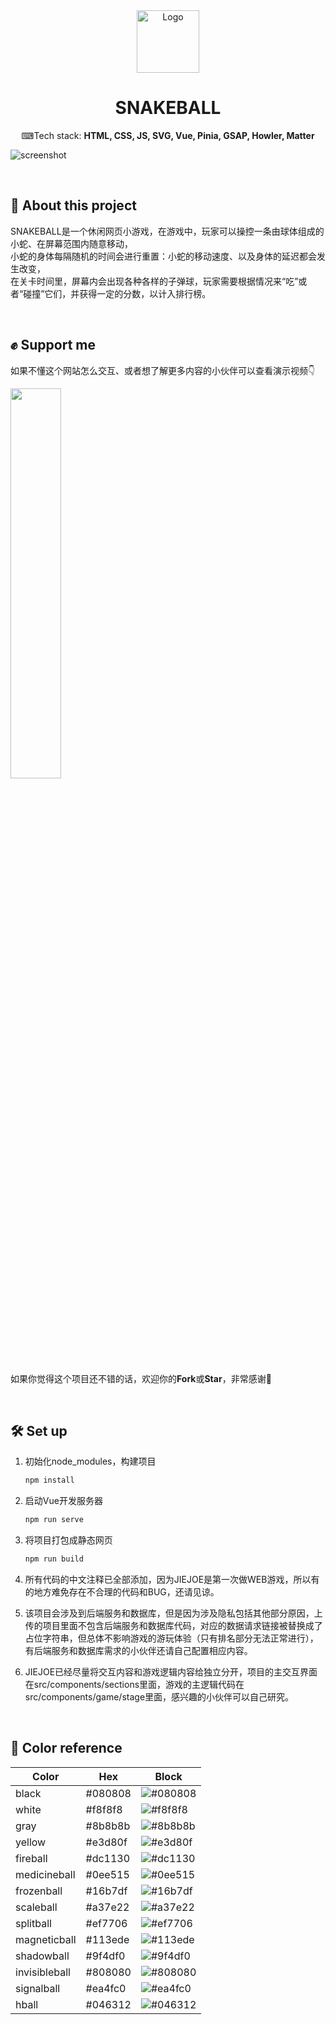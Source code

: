 <div align="center">
  <img alt="Logo" src="https://snakeball.jiejoe.com/meta/favicon_512.png" width="100" />
</div>
<h1 align="center">
  SNAKEBALL
</h1>
<p align="center">
  ⌨Tech stack: <b>HTML, CSS, JS, SVG, Vue, Pinia, GSAP, Howler, Matter</b>
</p>

![screenshot](https://snakeball.jiejoe.com/meta/screenshot.jpg)

<br>

## 📜 About this project
SNAKEBALL是一个休闲网页小游戏，在游戏中，玩家可以操控一条由球体组成的小蛇、在屏幕范围内随意移动，<br>
小蛇的身体每隔随机的时间会进行重置：小蛇的移动速度、以及身体的延迟都会发生改变，<br>
在关卡时间里，屏幕内会出现各种各样的子弹球，玩家需要根据情况来“吃”或者“碰撞”它们，并获得一定的分数，以计入排行榜。<br>

<br>

## ✊️ Support me
如果不懂这个网站怎么交互、或者想了解更多内容的小伙伴可以查看演示视频👇

<a href="https://www.bilibili.com/video/BV1Ka4y1o7aS">
<img src="https://i1.hdslb.com/bfs/archive/fb0f35d758809c9927fa1138a99f5e4f7523232a.jpg" width="40%">
</a>

如果你觉得这个项目还不错的话，欢迎你的**Fork**或**Star**，非常感谢🙇‍

<br>

## 🛠 Set up
1. 初始化node_modules，构建项目

   ```sh
   npm install
   ```

2. 启动Vue开发服务器

   ```sh
   npm run serve
   ```

3. 将项目打包成静态网页

   ```sh
   npm run build
   ```
   
4. 所有代码的中文注释已全部添加，因为JIEJOE是第一次做WEB游戏，所以有的地方难免存在不合理的代码和BUG，还请见谅。
5. 该项目会涉及到后端服务和数据库，但是因为涉及隐私包括其他部分原因，上传的项目里面不包含后端服务和数据库代码，对应的数据请求链接被替换成了占位字符串，但总体不影响游戏的游玩体验（只有排名部分无法正常进行），有后端服务和数据库需求的小伙伴还请自己配置相应内容。
6. JIEJOE已经尽量将交互内容和游戏逻辑内容给独立分开，项目的主交互界面在src/components/sections里面，游戏的主逻辑代码在src/components/game/stage里面，感兴趣的小伙伴可以自己研究。
<br>

## 🎨 Color reference
| Color         | Hex      | Block
| --------      | ---------| -------------
| black         | #080808  | ![#080808](https://placehold.co/15/080808/080808)
| white         | #f8f8f8  | ![#f8f8f8](https://placehold.co/15/f8f8f8/f8f8f8)
| gray          | #8b8b8b  | ![#8b8b8b](https://placehold.co/15/8b8b8b/8b8b8b)
| yellow        | #e3d80f  | ![#e3d80f](https://placehold.co/15/e3d80f/e3d80f)
| fireball      | #dc1130  | ![#dc1130](https://placehold.co/15/dc1130/dc1130)
| medicineball  | #0ee515  | ![#0ee515](https://placehold.co/15/0ee515/0ee515)
| frozenball    | #16b7df  | ![#16b7df](https://placehold.co/15/16b7df/16b7df)
| scaleball     | #a37e22  | ![#a37e22](https://placehold.co/15/a37e22/a37e22)
| splitball     | #ef7706  | ![#ef7706](https://placehold.co/15/ef7706/ef7706)
| magneticball  | #113ede  | ![#113ede](https://placehold.co/15/113ede/113ede)
| shadowball    | #9f4df0  | ![#9f4df0](https://placehold.co/15/9f4df0/9f4df0)
| invisibleball | #808080  | ![#808080](https://placehold.co/15/808080/808080)
| signalball    | #ea4fc0  | ![#ea4fc0](https://placehold.co/15/ea4fc0/ea4fc0)
| hball         | #046312  | ![#046312](https://placehold.co/15/046312/046312)

